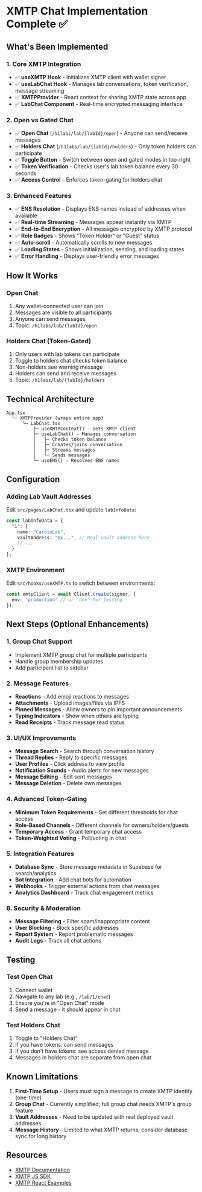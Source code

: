 # XMTP Chat Implementation Complete ✅

## What's Been Implemented

### 1. Core XMTP Integration
- ✅ **useXMTP Hook** - Initializes XMTP client with wallet signer
- ✅ **useLabChat Hook** - Manages lab conversations, token verification, message streaming
- ✅ **XMTPProvider** - React context for sharing XMTP state across app
- ✅ **LabChat Component** - Real-time encrypted messaging interface

### 2. Open vs Gated Chat
- ✅ **Open Chat** (`/h1labs/lab/{labId}/open`) - Anyone can send/receive messages
- ✅ **Holders Chat** (`/h1labs/lab/{labId}/holders`) - Only token holders can participate
- ✅ **Toggle Button** - Switch between open and gated modes in top-right
- ✅ **Token Verification** - Checks user's lab token balance every 30 seconds
- ✅ **Access Control** - Enforces token-gating for holders chat

### 3. Enhanced Features
- ✅ **ENS Resolution** - Displays ENS names instead of addresses when available
- ✅ **Real-time Streaming** - Messages appear instantly via XMTP
- ✅ **End-to-End Encryption** - All messages encrypted by XMTP protocol
- ✅ **Role Badges** - Shows "Token Holder" or "Guest" status
- ✅ **Auto-scroll** - Automatically scrolls to new messages
- ✅ **Loading States** - Shows initialization, sending, and loading states
- ✅ **Error Handling** - Displays user-friendly error messages

## How It Works

### Open Chat
1. Any wallet-connected user can join
2. Messages are visible to all participants
3. Anyone can send messages
4. Topic: `/h1labs/lab/{labId}/open`

### Holders Chat (Token-Gated)
1. Only users with lab tokens can participate
2. Toggle to holders chat checks token balance
3. Non-holders see warning message
4. Holders can send and receive messages
5. Topic: `/h1labs/lab/{labId}/holders`

## Technical Architecture

```
App.tsx
  └─ XMTPProvider (wraps entire app)
      └─ LabChat.tsx
          ├─ useXMTPContext() - Gets XMTP client
          ├─ useLabChat() - Manages conversation
          │   ├─ Checks token balance
          │   ├─ Creates/joins conversation
          │   ├─ Streams messages
          │   └─ Sends messages
          └─ useENS() - Resolves ENS names
```

## Configuration

### Adding Lab Vault Addresses
Edit `src/pages/LabChat.tsx` and update `labInfoData`:

```typescript
const labInfoData = {
  "1": {
    name: "CardioLab",
    vaultAddress: "0x...", // Real vault address here
    // ...
  }
};
```

### XMTP Environment
Edit `src/hooks/useXMTP.ts` to switch between environments:

```typescript
const xmtpClient = await Client.create(signer, {
  env: 'production' // or 'dev' for testing
});
```

## Next Steps (Optional Enhancements)

### 1. Group Chat Support
- Implement XMTP group chat for multiple participants
- Handle group membership updates
- Add participant list to sidebar

### 2. Message Features
- **Reactions** - Add emoji reactions to messages
- **Attachments** - Upload images/files via IPFS
- **Pinned Messages** - Allow owners to pin important announcements
- **Typing Indicators** - Show when others are typing
- **Read Receipts** - Track message read status

### 3. UI/UX Improvements
- **Message Search** - Search through conversation history
- **Thread Replies** - Reply to specific messages
- **User Profiles** - Click address to view profile
- **Notification Sounds** - Audio alerts for new messages
- **Message Editing** - Edit sent messages
- **Message Deletion** - Delete own messages

### 4. Advanced Token-Gating
- **Minimum Token Requirements** - Set different thresholds for chat access
- **Role-Based Channels** - Different channels for owners/holders/guests
- **Temporary Access** - Grant temporary chat access
- **Token-Weighted Voting** - Poll/voting in chat

### 5. Integration Features
- **Database Sync** - Store message metadata in Supabase for search/analytics
- **Bot Integration** - Add chat bots for automation
- **Webhooks** - Trigger external actions from chat messages
- **Analytics Dashboard** - Track chat engagement metrics

### 6. Security & Moderation
- **Message Filtering** - Filter spam/inappropriate content
- **User Blocking** - Block specific addresses
- **Report System** - Report problematic messages
- **Audit Logs** - Track all chat actions

## Testing

### Test Open Chat
1. Connect wallet
2. Navigate to any lab (e.g., `/lab/1/chat`)
3. Ensure you're in "Open Chat" mode
4. Send a message - it should appear in chat

### Test Holders Chat
1. Toggle to "Holders Chat"
2. If you have tokens: can send messages
3. If you don't have tokens: see access denied message
4. Messages in holders chat are separate from open chat

## Known Limitations

1. **First-Time Setup** - Users must sign a message to create XMTP identity (one-time)
2. **Group Chat** - Currently simplified; full group chat needs XMTP's group feature
3. **Vault Addresses** - Need to be updated with real deployed vault addresses
4. **Message History** - Limited to what XMTP returns; consider database sync for long history

## Resources

- [XMTP Documentation](https://xmtp.org/docs)
- [XMTP JS SDK](https://github.com/xmtp/xmtp-js)
- [XMTP React Examples](https://github.com/xmtp/xmtp-quickstart-reactjs)
